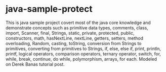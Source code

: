 # java-sample-protect
This is java sample project covert most of the java core knowledge and demonstrate concepts such as primitive data types, comments, class, import, Scanner, final, Strings, static, private, protected, public, constructors, math, hasNextLine, nextLine, getters, setters, method overloading, Random, casting, toString, conversion from Strings to primitives, converting from primitives to Strings, if, else, else if, print, println, printf, logical operators, comparison operators, ternary operator, switch, for, while, break, continue, do while, polymorphism, arrays, for each. Modeled on Derek Banas tutorial post.
